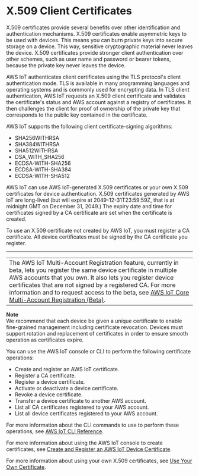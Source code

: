 # X\.509 Client Certificates<a name="x509-client-certs"></a>

X\.509 certificates provide several benefits over other identification and authentication mechanisms\. X\.509 certificates enable asymmetric keys to be used with devices\. This means you can burn private keys into secure storage on a device\. This way, sensitive cryptographic material never leaves the device\. X\.509 certificates provide stronger client authentication over other schemes, such as user name and password or bearer tokens, because the private key never leaves the device\.

AWS IoT authenticates client certificates using the TLS protocol's client authentication mode\. TLS is available in many programming languages and operating systems and is commonly used for encrypting data\. In TLS client authentication, AWS IoT requests an X\.509 client certificate and validates the certificate's status and AWS account against a registry of certificates\. It then challenges the client for proof of ownership of the private key that corresponds to the public key contained in the certificate\.

AWS IoT supports the following client certificate\-signing algorithms:
+ SHA256WITHRSA
+ SHA384WITHRSA
+ SHA512WITHRSA
+ DSA\_WITH\_SHA256
+ ECDSA\-WITH\-SHA256
+ ECDSA\-WITH\-SHA384
+ ECDSA\-WITH\-SHA512

AWS IoT can use AWS IoT\-generated X\.509 certificates or your own X\.509 certificates for device authentication\. X\.509 certificates generated by AWS IoT are long\-lived \(but will expire at 2049\-12\-31T23:59:59Z, that is at midnight GMT on December 31, 2049\.\) The expiry date and time for certificates signed by a CA certificate are set when the certificate is created\.

To use an X\.509 certificate not created by AWS IoT, you must register a CA certificate\. All device certificates must be signed by the CA certificate you register\.


****  

|  | 
| --- |
| The AWS IoT Multi\-Account Registration feature, currently in beta, lets you register the same device certificate in multiple AWS accounts that you own\. It also lets you register device certificates that are not signed by a registered CA\. For more information and to request access to the beta, see [AWS IoT Core Multi\-Account Registration \(Beta\)](https://pages.awscloud.com/iot-core-early-registration.html)\. | 

**Note**  
We recommend that each device be given a unique certificate to enable fine\-grained management including certificate revocation\. Devices must support rotation and replacement of certificates in order to ensure smooth operation as certificates expire\.

You can use the AWS IoT console or CLI to perform the following certificate operations:
+ Create and register an AWS IoT certificate\.
+ Register a CA certificate\.
+ Register a device certificate\.
+ Activate or deactivate a device certificate\.
+ Revoke a device certificate\.
+ Transfer a device certificate to another AWS account\.
+ List all CA certificates registered to your AWS account\.
+ List all device certificates registered to your AWS account\.

For more information about the CLI commands to use to perform these operations, see [AWS IoT CLI Reference](https://docs.aws.amazon.com/cli/latest/reference/iot/index.html)\.

For more information about using the AWS IoT console to create certificates, see [Create and Register an AWS IoT Device Certificate](device-certs-create.md)\.

For more information about using your own X\.509 certificates, see [Use Your Own Certificate](device-certs-your-own.md)\.